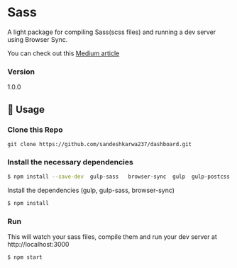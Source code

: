 # Sass 

A light package for compiling Sass(scss files) and running a dev server using Browser Sync.

You can check out this [Medium article](https://levelup.gitconnected.com/how-to-setup-your-workflow-using-gulp-v4-0-0-5450e3d7c512)

### Version
1.0.0

## 📝 Usage

### Clone this Repo
```
git clone https://github.com/sandeshkarwa237/dashboard.git
```

### Install the necessary dependencies

```sh
$ npm install --save-dev  gulp-sass   browser-sync  gulp  gulp-postcss  autoprefixer  cssnano  gulp-sourcemaps
```

Install the dependencies (gulp, gulp-sass, browser-sync)

```sh
$ npm install
```

### Run

This will watch your sass files, compile them and run your dev server at http://localhost:3000

```sh
$ npm start
```
